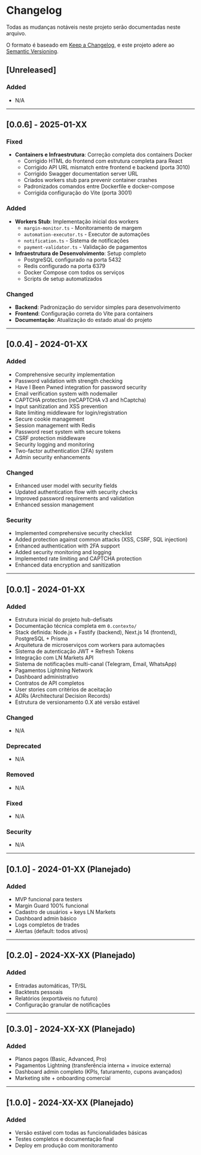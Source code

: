 # Changelog

Todas as mudanças notáveis neste projeto serão documentadas neste arquivo.

O formato é baseado em [Keep a Changelog](https://keepachangelog.com/pt-BR/1.0.0/),
e este projeto adere ao [Semantic Versioning](https://semver.org/lang/pt-BR/).

## [Unreleased]

### Added
- N/A

---

## [0.0.6] - 2025-01-XX

### Fixed
- **Containers e Infraestrutura**: Correção completa dos containers Docker
  - Corrigido HTML do frontend com estrutura completa para React
  - Corrigido API URL mismatch entre frontend e backend (porta 3010)
  - Corrigido Swagger documentation server URL
  - Criados workers stub para prevenir container crashes
  - Padronizados comandos entre Dockerfile e docker-compose
  - Corrigida configuração do Vite (porta 3001)

### Added
- **Workers Stub**: Implementação inicial dos workers
  - `margin-monitor.ts` - Monitoramento de margem
  - `automation-executor.ts` - Executor de automações
  - `notification.ts` - Sistema de notificações
  - `payment-validator.ts` - Validação de pagamentos
- **Infraestrutura de Desenvolvimento**: Setup completo
  - PostgreSQL configurado na porta 5432
  - Redis configurado na porta 6379
  - Docker Compose com todos os serviços
  - Scripts de setup automatizados

### Changed
- **Backend**: Padronização do servidor simples para desenvolvimento
- **Frontend**: Configuração correta do Vite para containers
- **Documentação**: Atualização do estado atual do projeto

---

## [0.0.4] - 2024-01-XX

### Added
- Comprehensive security implementation
- Password validation with strength checking
- Have I Been Pwned integration for password security
- Email verification system with nodemailer
- CAPTCHA protection (reCAPTCHA v3 and hCaptcha)
- Input sanitization and XSS prevention
- Rate limiting middleware for login/registration
- Secure cookie management
- Session management with Redis
- Password reset system with secure tokens
- CSRF protection middleware
- Security logging and monitoring
- Two-factor authentication (2FA) system
- Admin security enhancements

### Changed
- Enhanced user model with security fields
- Updated authentication flow with security checks
- Improved password requirements and validation
- Enhanced session management

### Security
- Implemented comprehensive security checklist
- Added protection against common attacks (XSS, CSRF, SQL injection)
- Enhanced authentication with 2FA support
- Added security monitoring and logging
- Implemented rate limiting and CAPTCHA protection
- Enhanced data encryption and sanitization

---

## [0.0.1] - 2024-01-XX

### Added
- Estrutura inicial do projeto hub-defisats
- Documentação técnica completa em `0.contexto/`
- Stack definida: Node.js + Fastify (backend), Next.js 14 (frontend), PostgreSQL + Prisma
- Arquitetura de microserviços com workers para automações
- Sistema de autenticação JWT + Refresh Tokens
- Integração com LN Markets API
- Sistema de notificações multi-canal (Telegram, Email, WhatsApp)
- Pagamentos Lightning Network
- Dashboard administrativo
- Contratos de API completos
- User stories com critérios de aceitação
- ADRs (Architectural Decision Records)
- Estrutura de versionamento 0.X até versão estável

### Changed
- N/A

### Deprecated
- N/A

### Removed
- N/A

### Fixed
- N/A

### Security
- N/A

---

## [0.1.0] - 2024-01-XX (Planejado)

### Added
- MVP funcional para testers
- Margin Guard 100% funcional
- Cadastro de usuários + keys LN Markets
- Dashboard admin básico
- Logs completos de trades
- Alertas (default: todos ativos)

---

## [0.2.0] - 2024-XX-XX (Planejado)

### Added
- Entradas automáticas, TP/SL
- Backtests pessoais
- Relatórios (exportáveis no futuro)
- Configuração granular de notificações

---

## [0.3.0] - 2024-XX-XX (Planejado)

### Added
- Planos pagos (Basic, Advanced, Pro)
- Pagamentos Lightning (transferência interna + invoice externa)
- Dashboard admin completo (KPIs, faturamento, cupons avançados)
- Marketing site + onboarding comercial

---

## [1.0.0] - 2024-XX-XX (Planejado)

### Added
- Versão estável com todas as funcionalidades básicas
- Testes completos e documentação final
- Deploy em produção com monitoramento
